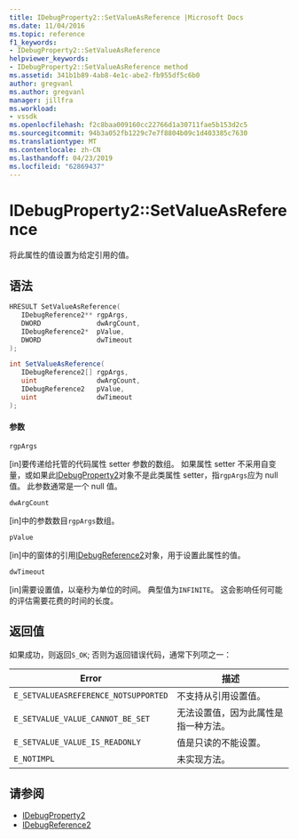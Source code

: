 ```yaml
---
title: IDebugProperty2::SetValueAsReference |Microsoft Docs
ms.date: 11/04/2016
ms.topic: reference
f1_keywords:
- IDebugProperty2::SetValueAsReference
helpviewer_keywords:
- IDebugProperty2::SetValueAsReference method
ms.assetid: 341b1b89-4ab8-4e1c-abe2-fb955df5c6b0
author: gregvanl
ms.author: gregvanl
manager: jillfra
ms.workload:
- vssdk
ms.openlocfilehash: f2c8baa009160cc22766d1a30711fae5b153d2c5
ms.sourcegitcommit: 94b3a052fb1229c7e7f8804b09c1d403385c7630
ms.translationtype: MT
ms.contentlocale: zh-CN
ms.lasthandoff: 04/23/2019
ms.locfileid: "62869437"
---
```

# <a name="idebugproperty2setvalueasreference"></a>IDebugProperty2::SetValueAsReference
将此属性的值设置为给定引用的值。

## <a name="syntax"></a>语法

```cpp
HRESULT SetValueAsReference(
   IDebugReference2** rgpArgs,
   DWORD              dwArgCount,
   IDebugReference2*  pValue,
   DWORD              dwTimeout
);
```

```csharp
int SetValueAsReference(
   IDebugReference2[] rgpArgs,
   uint               dwArgCount,
   IDebugReference2   pValue,
   uint               dwTimeout
);
```

#### <a name="parameters"></a>参数
 `rgpArgs`

 [in]要传递给托管的代码属性 setter 参数的数组。 如果属性 setter 不采用自变量，或如果此[IDebugProperty2](../../../extensibility/debugger/reference/idebugproperty2.md)对象不是此类属性 setter，指`rgpArgs`应为 null 值。 此参数通常是一个 null 值。

 `dwArgCount`

 [in]中的参数数目`rgpArgs`数组。

 `pValue`

 [in]中的窗体的引用[IDebugReference2](../../../extensibility/debugger/reference/idebugreference2.md)对象，用于设置此属性的值。

 `dwTimeout`

 [in]需要设置值，以毫秒为单位的时间。 典型值为`INFINITE`。 这会影响任何可能的评估需要花费的时间的长度。

## <a name="return-value"></a>返回值
 如果成功，则返回`S_OK`; 否则为返回错误代码，通常下列项之一：

|Error|描述|
|-----------|-----------------|
|`E_SETVALUEASREFERENCE_NOTSUPPORTED`|不支持从引用设置值。|
|`E_SETVALUE_VALUE_CANNOT_BE_SET`|无法设置值，因为此属性是指一种方法。|
|`E_SETVALUE_VALUE_IS_READONLY`|值是只读的不能设置。|
|`E_NOTIMPL`|未实现方法。|

## <a name="see-also"></a>请参阅
- [IDebugProperty2](../../../extensibility/debugger/reference/idebugproperty2.md)
- [IDebugReference2](../../../extensibility/debugger/reference/idebugreference2.md)